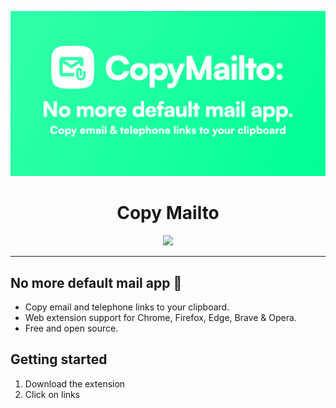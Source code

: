 ![copy-mailto](gh-assets/copy-mailto-og.png)

<div align="center">
  <h1>Copy Mailto</h1>
  <a href="./LICENSE"><img src="https://img.shields.io/badge/license-MIT-black" /></a>
  <br />
  <hr />
</div>

## **No more default mail app** 🧩

- Copy email and telephone links to your clipboard.
- Web extension support for Chrome, Firefox, Edge, Brave & Opera.
- Free and open source.

## Getting started

1. Download the extension
2. Click on links
